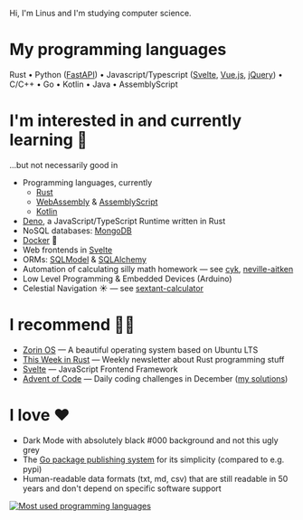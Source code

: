 Hi, I'm Linus and I'm studying computer science.

# My programming languages
Rust •
Python ([FastAPI](https://fastapi.tiangolo.com)) •
Javascript/Typescript ([Svelte](https://svelte.dev), [Vue.js](https://vuejs.org), [jQuery](https://jquery.com)) •
C/C++ •
Go •
Kotlin •
Java •
AssemblyScript

# I'm interested in and currently learning 🎉

...but not necessarily good in

- Programming languages, currently
    - [Rust](https://www.rust-lang.org)
    - [WebAssembly](https://webassembly.org) & [AssemblyScript](https://www.assemblyscript.org)
    - [Kotlin](https://kotlinlang.org)
- [Deno](https://deno.land), a JavaScript/TypeScript Runtime written in Rust
- NoSQL databases: [MongoDB](https://www.mongodb.com)
- [Docker](https://www.docker.com) 🐋
- Web frontends in [Svelte](https://svelte.dev)
- ORMs: [SQLModel](https://sqlmodel.tiangolo.com) & [SQLAlchemy](https://www.sqlalchemy.org/)
- Automation of calculating silly math homework — see [cyk](https://github.com/linuskmr/cyk), [neville-aitken](https://github.com/linuskmr/neville-aitken)
- Low Level Programming & Embedded Devices (Arduino)
- Celestial Navigation ☀️ — see [sextant-calculator](https://github.com/linuskmr/sextant-calculator)

# I recommend 👍🏼

- [Zorin OS](https://zorinos.com) — A beautiful operating system based on Ubuntu LTS
- [This Week in Rust](https://this-week-in-rust.org) — Weekly newsletter about Rust programming stuff
- [Svelte](https://svelte.dev) — JavaScript Frontend Framework
- [Advent of Code](https://adventofcode.com) — Daily coding challenges in December ([my solutions](https://github.com/linuskmr/adventofcode))

# I love ♥️

- Dark Mode with absolutely black #000 background and not this ugly grey
- The [Go package publishing system](https://golang.org/doc/modules/publishing) for its simplicity (compared to e.g. pypi)
- Human-readable data formats (txt, md, csv) that are still readable in 50 years and don't depend on specific software support


[![Most used programming languages](https://github-readme-stats-linuskmr.vercel.app/api/top-langs/?username=linuskmr&layout=compact&langs_count=10&exclude_repo=nix-html,useful-stuff&hide=Makefile,CMake,HTML,TeX,shell)](https://github.com/anuraghazra/github-readme-stats)


<!--
**linuskmr/linuskmr** is a ✨ _special_ ✨ repository because its `README.md` (this file) appears on your GitHub profile.

Here are some ideas to get you started:

- 🔭 I’m currently working on ...
- 🌱 I’m currently learning ...
- 👯 I’m looking to collaborate on ...
- 🤔 I’m looking for help with ...
- 💬 Ask me about ...
- 📫 How to reach me: ...
- 😄 Pronouns: ...
- ⚡ Fun fact: ...
-->
